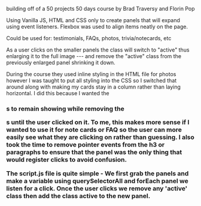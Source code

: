 building off of a 50 projects 50 days course by Brad Traversy and Florin Pop

Using Vanilla JS, HTML and CSS only to create panels that will expand using event listeners. Flexbox was used to align items neatly on the page.

Could be used for: testimonials, FAQs, photos, trivia/notecards, etc

As a user clicks on the smaller panels the class will switch to "active" thus enlarging it to the full image --- and remove the "active"  class from the previously enlarged panel shrinking it down.

During the course they used inline styling in the HTML file for photos however I was taught to put all styling into the CSS so I switched that around along with making my cards stay in a column rather than laying horizontal. I did this because I wanted the <h3>s to remain showing while removing the <p>s until the user clicked on it. To me, this makes more sense if I wanted to use it for note cards or FAQ so the user can more easily see what they are clicking on rather than guessing. I also took the time to remove pointer events from the h3 or paragraphs to ensure that the panel was the only thing that would register clicks to avoid confusion.

The script.js file is quite simple - We first grab the panels and make a variable using querySelectorAll and forEach panel we listen for a click. Once the user clicks we remove any 'active' class then add the class active to the new panel.